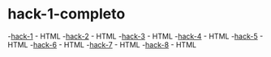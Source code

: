 # hack-1-completo

-[hack-1](https://github.com/JEnriqueLopezA/git_h-1) - HTML
-[hack-2](https://github.com/JEnriqueLopezA/git_h-2) - HTML
-[hack-3](https://github.com/JEnriqueLopezA/git_h-3) - HTML
-[hack-4](https://github.com/JEnriqueLopezA/git_h-4) - HTML
-[hack-5](https://github.com/JEnriqueLopezA/git_h-5) - HTML
-[hack-6](https://github.com/JEnriqueLopezA/git_h-6) - HTML
-[hack-7](https://github.com/JEnriqueLopezA/git_h-7) - HTML
-[hack-8](https://github.com/JEnriqueLopezA/git_h-8) - HTML
